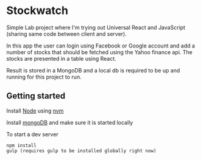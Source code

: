 # Stockwatch

Simple Lab project where I'm trying out Universal React and JavaScript (sharing same code between client and server). 

In this app the user can login using Facebook or Google account and add a number of stocks that should be fetched using the Yahoo finance api. The stocks are presented in a table using React.

Result is stored in a MongoDB and a local db is required to be up and running for this project to run.

## Getting started

Install [Node](https://nodejs.org/en/) using [nvm](https://github.com/creationix/nvm)

Install [mongoDB](https://docs.mongodb.org/manual/installation/) and make sure it is started locally

To start a dev server

```
npm install
gulp (requires gulp to be installed globally right now)
```
